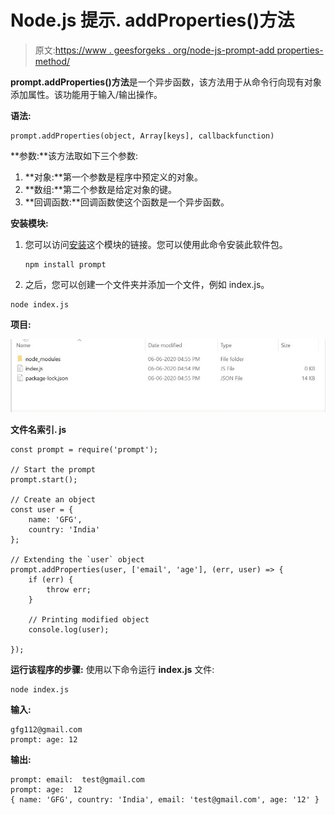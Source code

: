 # Node.js 提示. addProperties()方法

> 原文:[https://www . geesforgeks . org/node-js-prompt-add properties-method/](https://www.geeksforgeeks.org/node-js-prompt-addproperties-method/)

**prompt.addProperties()方法**是一个异步函数，该方法用于从命令行向现有对象添加属性。该功能用于输入/输出操作。

**语法:**

```
prompt.addProperties(object, Array[keys], callbackfunction)

```

**参数:**该方法取如下三个参数:

1.  **对象:**第一个参数是程序中预定义的对象。
2.  **数组:**第二个参数是给定对象的键。
3.  **回调函数:**回调函数使这个函数是一个异步函数。

**安装模块:**

1.  您可以访问[安装](https://www.npmjs.com/package/prompt)这个模块的链接。您可以使用此命令安装此软件包。

    ```
    npm install prompt

    ```

2.  之后，您可以创建一个文件夹并添加一个文件，例如 index.js。

```
node index.js

```

**项目:**

![](img/6d93e1db083f283e170a0b34893345d2.png)

**文件名索引. js**

```
const prompt = require('prompt');

// Start the prompt
prompt.start();

// Create an object
const user = {
    name: 'GFG',
    country: 'India'
};

// Extending the `user` object
prompt.addProperties(user, ['email', 'age'], (err, user) => {
    if (err) {
        throw err;
    }

    // Printing modified object
    console.log(user);

});
```

**运行该程序的步骤:**
使用以下命令运行 **index.js** 文件:

```
node index.js

```

**输入:**

```
gfg112@gmail.com
prompt: age: 12

```

**输出:**

```
prompt: email:  test@gmail.com
prompt: age:  12
{ name: 'GFG', country: 'India', email: 'test@gmail.com', age: '12' }

```